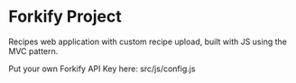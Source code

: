 # Forkify Project

Recipes web application with custom recipe upload, built with JS using the MVC pattern.

Put your own Forkify API Key here: src/js/config.js

